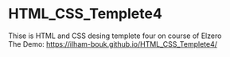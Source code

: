 # HTML_CSS_Templete4
Thise is HTML and CSS desing templete four on course of Elzero
<br>The Demo: https://ilham-bouk.github.io/HTML_CSS_Templete4/
